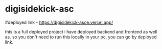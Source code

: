 # digisidekick-asc

#deployed link - https://digisidekick-asce.vercel.app/

this is a full deployed project i have deployed backend and frontend as well as. so you don't need to run this locally in your pc. you can go  by deployed link.
